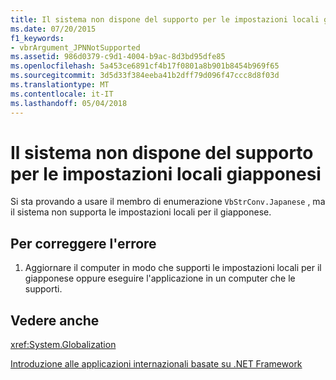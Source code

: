 ```yaml
---
title: Il sistema non dispone del supporto per le impostazioni locali giapponesi
ms.date: 07/20/2015
f1_keywords:
- vbrArgument_JPNNotSupported
ms.assetid: 986d0379-c9d1-4004-b9ac-8d3bd95dfe85
ms.openlocfilehash: 5a453ce6891cf4b17f0801a8b901b8454b969f65
ms.sourcegitcommit: 3d5d33f384eeba41b2dff79d096f47ccc8d8f03d
ms.translationtype: MT
ms.contentlocale: it-IT
ms.lasthandoff: 05/04/2018
---
```

# <a name="this-system-does-not-contain-support-for-the-japanese-locale"></a>Il sistema non dispone del supporto per le impostazioni locali giapponesi
Si sta provando a usare il membro di enumerazione `VbStrConv.Japanese` , ma il sistema non supporta le impostazioni locali per il giapponese.  
  
## <a name="to-correct-this-error"></a>Per correggere l'errore  
  
1.  Aggiornare il computer in modo che supporti le impostazioni locali per il giapponese oppure eseguire l'applicazione in un computer che le supporti.  
  
## <a name="see-also"></a>Vedere anche  
 <xref:System.Globalization>  
   
 [Introduzione alle applicazioni internazionali basate su .NET Framework](/visualstudio/ide/introduction-to-international-applications-based-on-the-dotnet-framework)
